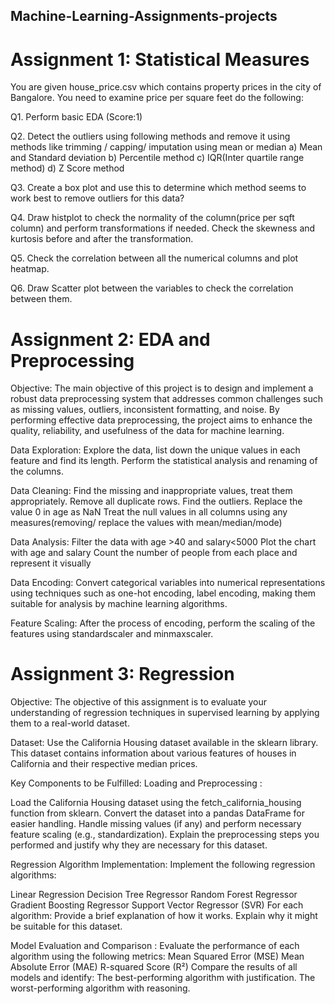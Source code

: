 ## Machine-Learning-Assignments-projects
# Assignment 1: Statistical Measures
You are given house_price.csv which contains property prices in the city of Bangalore. You need to examine price per square feet do the following:

Q1. Perform basic EDA (Score:1)

Q2. Detect the outliers using following methods and remove it using methods like trimming / capping/ imputation using mean or median
a) Mean and Standard deviation
b) Percentile method
c) IQR(Inter quartile range method)
d) Z Score method

Q3. Create a box plot and use this to determine which method seems to work best to remove outliers for this data? 

Q4. Draw histplot to check the normality of the column(price per sqft column) and perform transformations if needed. Check the skewness and kurtosis before and after the transformation.

Q5. Check the correlation between all the numerical columns and plot heatmap.

Q6. Draw Scatter plot between the variables to check the correlation between them. 


# Assignment 2: EDA and Preprocessing
Objective: The main objective of this project is to design and implement a robust data preprocessing system that addresses common challenges such as missing values, outliers, inconsistent formatting, and noise. By performing effective data preprocessing, the project aims to enhance the quality, reliability, and usefulness of the data for machine learning.

Data Exploration: Explore the data, list down the unique values in each feature and find its length. Perform the statistical analysis and renaming of the columns.

Data Cleaning:  Find the missing and inappropriate values, treat them appropriately. Remove all duplicate rows. Find the outliers. Replace the value 0 in age as NaN Treat the null values in all columns using any measures(removing/ replace the values with mean/median/mode)

Data Analysis: Filter the data with age >40 and salary<5000 Plot the chart with age and salary Count the number of people from each place and represent it visually

Data Encoding:  Convert categorical variables into numerical representations using techniques such as one-hot encoding, label encoding, making them suitable for analysis by machine learning algorithms.

Feature Scaling: After the process of encoding, perform the scaling of the features using standardscaler and minmaxscaler.



# Assignment 3: Regression 
Objective:
 The objective of this assignment is to evaluate your understanding of regression techniques in supervised learning by applying them to a real-world dataset.

Dataset:
Use the California Housing dataset available in the sklearn library. This dataset contains information about various features of houses in California and their respective median prices.

Key Components to be Fulfilled:
Loading and Preprocessing :


Load the California Housing dataset using the fetch_california_housing function from sklearn.
Convert the dataset into a pandas DataFrame for easier handling.
Handle missing values (if any) and perform necessary feature scaling (e.g., standardization).
Explain the preprocessing steps you performed and justify why they are necessary for this dataset.


Regression Algorithm Implementation:
 Implement the following regression algorithms:


Linear Regression
Decision Tree Regressor
Random Forest Regressor
Gradient Boosting Regressor
Support Vector Regressor (SVR)
 For each algorithm:
Provide a brief explanation of how it works.
Explain why it might be suitable for this dataset.


Model Evaluation and Comparison :
Evaluate the performance of each algorithm using the following metrics:
Mean Squared Error (MSE)
Mean Absolute Error (MAE)
R-squared Score (R²)
Compare the results of all models and identify:
The best-performing algorithm with justification.
The worst-performing algorithm with reasoning.



